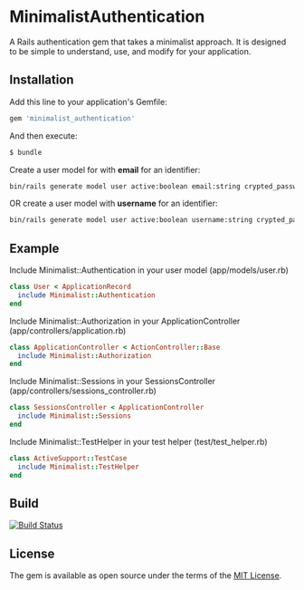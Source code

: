 # MinimalistAuthentication
A Rails authentication gem that takes a minimalist approach. It is designed to be simple to understand, use, and modify for your application.


## Installation
Add this line to your application's Gemfile:

```ruby
gem 'minimalist_authentication'
```

And then execute:
```bash
$ bundle
```

Create a user model for with **email** for an identifier:
```bash
bin/rails generate model user active:boolean email:string crypted_password:string salt:string last_logged_in_at:datetime
```

OR create a user model with **username** for an identifier:
```bash
bin/rails generate model user active:boolean username:string crypted_password:string salt:string last_logged_in_at:datetime
```


## Example
Include Minimalist::Authentication in your user model (app/models/user.rb)
```ruby
class User < ApplicationRecord
  include Minimalist::Authentication
end
```

Include Minimalist::Authorization in your ApplicationController (app/controllers/application.rb)
```ruby
class ApplicationController < ActionController::Base
  include Minimalist::Authorization
end
```

Include Minimalist::Sessions in your SessionsController (app/controllers/sessions_controller.rb)
```ruby
class SessionsController < ApplicationController
  include Minimalist::Sessions
end
```

Include Minimalist::TestHelper in your test helper (test/test_helper.rb)
```ruby
class ActiveSupport::TestCase
  include Minimalist::TestHelper
end
```

## Build
[![Build Status](https://travis-ci.org/wwidea/minimalist_authentication.svg?branch=master)](https://travis-ci.org/wwidea/minimalist_authentication)


## License
The gem is available as open source under the terms of the [MIT License](http://opensource.org/licenses/MIT).

